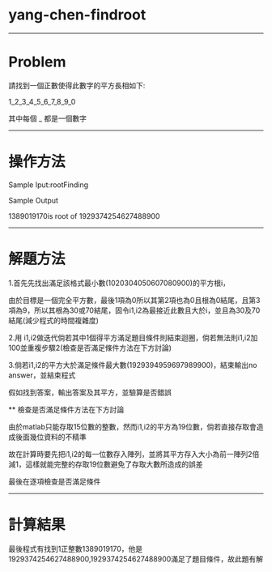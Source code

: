 #  yang-chen-findroot
-----------------------------------------------------------------------------------------------------------------------------------------------------------------------------------
# Problem

請找到一個正數使得此數字的平方長相如下:

1_2_3_4_5_6_7_8_9_0

其中每個 _ 都是一個數字

---------------------------------------------------------------------------------------------------------------------------------------------------------------------------------

# 操作方法

Sample Iput:rootFinding

Sample Output

1389019170is root of 1929374254627488900

--------------------------------------------------------------------------------------------------------------------------------------------------------------------------------
# 解題方法

1.首先先找出滿足該格式最小數(1020304050607080900)的平方根i，

由於目標是一個完全平方數，最後1項為0所以其第2項也為0且根為0結尾，且第3項為9，所以其根為30或70結尾，固令i1,i2為最接近此數且大於i，並且為30及70結尾(減少程式的時間複雜度)

2.用 i1,i2做迭代倘若其中1個得平方滿足題目條件則結束迴圈，倘若無法則i1,i2加100並重複步驟2(檢查是否滿足條件方法在下方討論)

3.倘若i1,i2的平方大於滿足條件最大數(1929394959697989900)，結束輸出no answer，並結束程式

假如找到答案，輸出答案及其平方，並驗算是否錯誤

** 檢查是否滿足條件方法在下方討論

由於matlab只能存取15位數的整數，然而i1,i2的平方為19位數，倘若直接存取會造成後面幾位資料的不精準 

故在計算時要先把i1,i2的每一位數存入陣列，並將其平方存入大小為前一陣列2倍減1，這樣就能完整的存取19位數避免了存取大數所造成的誤差

最後在逐項檢查是否滿足條件

--------------------------------------------------------------------------------------------------------------------------------------------------------------------------------

# 計算結果

最後程式有找到1正整數1389019170，他是1929374254627488900,1929374254627488900滿足了題目條件，故此題有解
